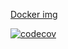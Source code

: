 [Docker img](https://hub.docker.com/repository/docker/artemnefedov/employee-service/general)

[![codecov](https://codecov.io/gh/popcorncafe/employee-service/graph/badge.svg?token=LQTC1HC24I)](https://codecov.io/gh/popcorncafe/employee-service)
